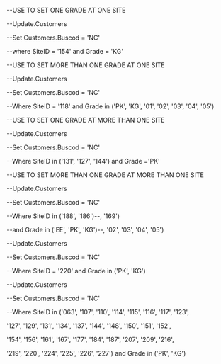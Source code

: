 --USE TO SET ONE GRADE AT ONE SITE

--Update.Customers

--Set Customers.Buscod = 'NC'

--where SiteID = '154' and Grade = 'KG'



--USE TO SET MORE THAN ONE GRADE AT ONE SITE

--Update.Customers

--Set Customers.Buscod = 'NC'

--Where SiteID = '118' and Grade in ('PK', 'KG', '01', '02', '03', '04', 
'05')




--USE TO SET ONE GRADE AT MORE THAN ONE SITE

--Update.Customers

--Set Customers.Buscod = 'NC'

--Where SiteID in ('131', '127', '144') and Grade ='PK'




--USE TO SET MORE THAN ONE GRADE AT MORE THAN ONE SITE

--Update.Customers

--Set Customers.Buscod = 'NC'

--Where SiteID in ('188', '186')--, '169')

--and   Grade  in ('EE', 'PK', 'KG')--, '02', '03', '04', '05')

--Update.Customers

--Set Customers.Buscod = 'NC'

--Where SiteID = '220' and Grade in ('PK', 'KG')

--Update.Customers

--Set Customers.Buscod = 'NC'

--Where SiteID in ('063', '107', '110', '114', '115', '116', '117', '123', 

'127', '129', '131', '134', '137', '144', '148', '150', '151', '152', 

'154', '156', '161', '167', '177', '184', '187', '207', '209', '216', 

'219', '220', '224', '225', '226', '227') and Grade in ('PK', 'KG')
